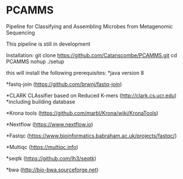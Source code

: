 # PCAMMS
Pipeline for Classifying and Assembling Microbes from Metagenomic Sequencing 

This pipeline is still in development


Installation:
git clone https://github.com/Catanscombe/PCAMMS.git
cd PCAMMS
nohup ./setup

this will install the following prerequisites:
*java version 8 

*fastq-join (https://github.com/brwnj/fastq-join)

*CLARK CLAssifier based on Reduced K-mers (http://clark.cs.ucr.edu) 
	*including building database
	
*Krona tools (https://github.com/marbl/Krona/wiki/KronaTools)

*Nextflow (https://www.nextflow.io)

*Fastqc (https://www.bioinformatics.babraham.ac.uk/projects/fastqc/)

*Multiqc (https://multiqc.info)

*seqtk (https://github.com/lh3/seqtk)

*bwa (http://bio-bwa.sourceforge.net)
